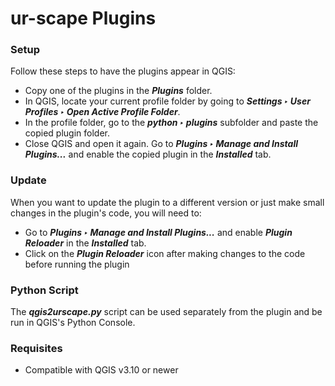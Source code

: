 # ur-scape Plugins

### Setup
Follow these steps to have the plugins appear in QGIS:

* Copy one of the plugins in the ***Plugins*** folder.
* In QGIS, locate your current profile folder by going to ***Settings ‣ User Profiles ‣ Open Active Profile Folder***.
* In the profile folder, go to the ***python ‣ plugins*** subfolder and paste the copied plugin folder.
* Close QGIS and open it again. Go to ***Plugins ‣ Manage and Install Plugins...*** and enable the copied plugin in the ***Installed*** tab.

### Update

When you want to update the plugin to a different version or just make small changes in the plugin's code, you will need to:

* Go to ***Plugins ‣ Manage and Install Plugins...*** and enable ***Plugin Reloader*** in the ***Installed*** tab.
* Click on the ***Plugin Reloader*** icon after making changes to the code before running the plugin

### Python Script
The ***qgis2urscape.py*** script can be used separately from the plugin and be run in QGIS's Python Console.

### Requisites
* Compatible with QGIS v3.10 or newer

